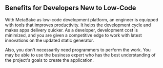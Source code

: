 ## Benefits for Developers New to Low-Code

With MetaBake as low-code development platform, an engineer is equipped with tools that improves productivity. It helps the development cycle and makes apps delivery quicker. As a developer, development cost is minimized, and you are given a competitive edge to work with latest innovations on the updated static generator.

Also, you don't necessarily need programmers to perform the work. You may be able to use the business expert who has the best understanding of the project's goals to create the application.

